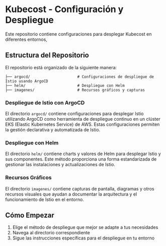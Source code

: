 # Kubecost - Configuración y Despliegue

Este repositorio contiene configuraciones para desplegar Kubecost en diferentes entornos, 

## Estructura del Repositorio
El repositorio está organizado de la siguiente manera:

```
├── argocd/                     # Configuraciones de despliegue de Istio usando ArgoCD
├── helm/                       # Despliegue con Helm
├── imagenes/                   # Recursos gráficos y capturas
```

### Despliegue de Istio con ArgoCD
El directorio `argocd/` contiene configuraciones para desplegar Istio utilizando ArgoCD como herramienta de despliegue continuo en un clúster EKS (Elastic Kubernetes Service) de AWS. Estas configuraciones permiten la gestión declarativa y automatizada de Istio.

### Despliegue con Helm
El directorio `helm/` contiene charts y valores de Helm para desplegar Istio y sus componentes. Este método proporciona una forma estandarizada de gestionar las instalaciones y actualizaciones de Istio.

### Recursos Gráficos
El directorio `imagenes/` contiene capturas de pantalla, diagramas y otros recursos visuales que ayudan a documentar la arquitectura y el funcionamiento de Istio en el entorno.

## Cómo Empezar
1. Elige el método de despliegue que mejor se adapte a tus necesidades
2. Navega al directorio correspondiente
3. Sigue las instrucciones específicas para el despliegue en tu entorno

